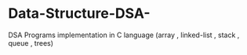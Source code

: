 # Data-Structure-DSA-
DSA Programs implementation in C language (array , linked-list , stack , queue , trees)
